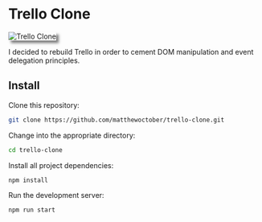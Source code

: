 # Trello Clone

<img src="https://www.matthewoctober.com/static/trello-fbb07d80ebc53dd1a67e45fdb91548db-7b279.png" alt="Trello Clone" style="box-shadow: 5px 5px 5px rgba(0, 0, 0, 0.5)" />

I decided to rebuild Trello in order to cement DOM manipulation and event delegation principles.

## Install

Clone this repository:

```bash
git clone https://github.com/matthewoctober/trello-clone.git
```

Change into the appropriate directory:

```bash
cd trello-clone
```

Install all project dependencies:

```bash
npm install
```

Run the development server:

```bash
npm run start
```
